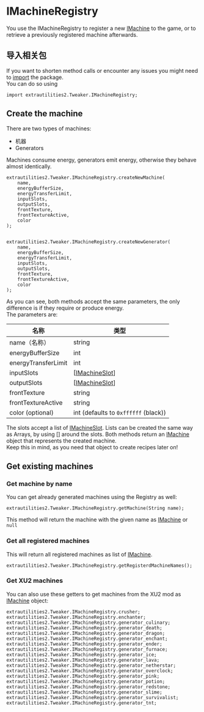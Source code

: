# IMachineRegistry

You use the IMachineRegistry to register a new [IMachine](/Mods/ExtraUtilities2/CustomMachines/IMachine) to the game, or to retrieve a previously registered machine afterwards.


## 导入相关包
If you want to shorten method calls or encounter any issues you might need to [import](/AdvancedFunctions/Import) the package.  
You can do so using
```zenscript
import extrautilities2.Tweaker.IMachineRegistry;
```




## Create the machine

There are two types of machines:

- 机器
- Generators

Machines consume energy, generators emit energy, otherwise they behave almost identically.

```zenscript
extrautilities2.Tweaker.IMachineRegistry.createNewMachine(
    name, 
    energyBufferSize, 
    energyTransferLimit, 
    inputSlots, 
    outputSlots, 
    frontTexture, 
    frontTextureActive, 
    color
);


extrautilities2.Tweaker.IMachineRegistry.createNewGenerator(
    name,
    energyBufferSize,
    energyTransferLimit,
    inputSlots,
    outputSlots,
    frontTexture,
    frontTextureActive,
    color
);
```

As you can see, both methods accept the same parameters, the only difference is if they require or produce energy.  
The parameters are:

| 名称                  | 类型                                                                  |
| ------------------- | ------------------------------------------------------------------- |
| name（名称）            | string                                                              |
| energyBufferSize    | int                                                                 |
| energyTransferLimit | int                                                                 |
| inputSlots          | [[IMachineSlot](/Mods/ExtraUtilities2/CustomMachines/IMachineSlot)] |
| outputSlots         | [[IMachineSlot](/Mods/ExtraUtilities2/CustomMachines/IMachineSlot)] |
| frontTexture        | string                                                              |
| frontTextureActive  | string                                                              |
| color (optional)    | int (defaults to `0xffffff` (black))                                |


The slots accept a list of [IMachineSlot](/Mods/ExtraUtilities2/CustomMachines/IMachineSlot). Lists can be created the same way as Arrays, by using [] around the slots. Both methods return an [IMachine](/Mods/ExtraUtilities2/CustomMachines/IMachine) object that represents the created machine.  
Keep this in mind, as you need that object to create recipes later on!


## Get existing machines

### Get machine by name
You can get already generated machines using the Registry as well:
```zenscript
extrautilities2.Tweaker.IMachineRegistry.getMachine(String name);
```

This method will return the machine with the given name as [IMachine](/Mods/ExtraUtilities2/CustomMachines/IMachine) or `null`

### Get all registered machines
This will return all registered machines as list of [IMachine](/Mods/ExtraUtilities2/CustomMachines/IMachine).
```zenscript
extrautilities2.Tweaker.IMachineRegistry.getRegisterdMachineNames();
```


### Get XU2 machines

You can also use these getters to get machines from the XU2 mod as [IMachine](/Mods/ExtraUtilities2/CustomMachines/IMachine) object:

```
extrautilities2.Tweaker.IMachineRegistry.crusher;
extrautilities2.Tweaker.IMachineRegistry.enchanter;
extrautilities2.Tweaker.IMachineRegistry.generator_culinary;
extrautilities2.Tweaker.IMachineRegistry.generator_death;
extrautilities2.Tweaker.IMachineRegistry.generator_dragon;
extrautilities2.Tweaker.IMachineRegistry.generator_enchant;
extrautilities2.Tweaker.IMachineRegistry.generator_ender;
extrautilities2.Tweaker.IMachineRegistry.generator_furnace;
extrautilities2.Tweaker.IMachineRegistry.generator_ice;
extrautilities2.Tweaker.IMachineRegistry.generator_lava;
extrautilities2.Tweaker.IMachineRegistry.generator_netherstar;
extrautilities2.Tweaker.IMachineRegistry.generator_overclock;
extrautilities2.Tweaker.IMachineRegistry.generator_pink;
extrautilities2.Tweaker.IMachineRegistry.generator_potion;
extrautilities2.Tweaker.IMachineRegistry.generator_redstone;
extrautilities2.Tweaker.IMachineRegistry.generator_slime;
extrautilities2.Tweaker.IMachineRegistry.generator_survivalist;
extrautilities2.Tweaker.IMachineRegistry.generator_tnt;
```